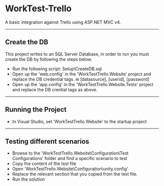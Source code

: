 # WorkTest-Trello
A basic integration against Trello using ASP.NET MVC v4.

-------------
Create the DB
-------------

This project writes to an SQL Server Database, in order to run you must create the DB by following the steps below.

- Run the following script: Setup\CreateDB.sql
- Open up the 'web.config' in the 'WorkTestTrello.Website' project and replace the DB credential tags. ie [datasource], [userid], [password]
- Open up the 'app.config' in the 'WorkTestTrello.Website.Tests' project and replace the DB crential tags as above.



-------------------
Running the Project
-------------------
- In Visual Studio, set 'WorkTestTrello.Website' to the startup project



---------------------------
Testing different scenarios
---------------------------
- Browse to the 'WorkTestTrello.Website\Configuration\Test Configurations' folder and find a specific scenario to test
- Copy the content of the test file
- Open 'WorkTestTrello.Website\Configuration\unity.config'
- Replace the relevant section that you copied from the test file.
- Run the solution
